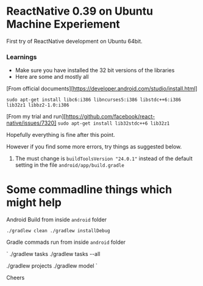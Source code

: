 ReactNative 0.39 on Ubuntu Machine  Experiement
====================

First try of ReactNative development on Ubuntu 64bit.

### Learnings

 - Make sure you have installed the 32 bit versions of the libraries
 - Here are some and mostly all

[From official documents][https://developer.android.com/studio/install.html]

`
sudo apt-get install libc6:i386 libncurses5:i386 libstdc++6:i386 lib32z1 libbz2-1.0:i386
`

[From my trial and run][https://github.com/facebook/react-native/issues/7320]
`
sudo apt-get install lib32stdc++6 lib32z1
`

Hopefully everything is fine after this point.

However if you find some more errors, try things as suggested below.

 1. The must change is `buildToolsVersion "24.0.1"` instead of the default setting in the file `android/app/build.gradle`

# Some commadline things which might help

Android Build from inside `android` folder

`
./gradlew clean
./gradlew installDebug
`

Gradle commads run from inside `android` folder

`
./gradlew tasks
./gradlew tasks --all

./gradlew projects
./gradlew model
`

Cheers